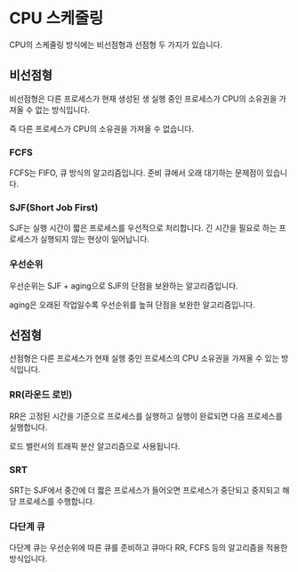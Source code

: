 # CPU 스케줄링

CPU의 스케줄링 방식에는 비선점형과 선점형 두 가지가 있습니다.

## 비선점형

비선점형은 다른 프로세스가 현재 생성된 생 실행 중인 프로세스가 CPU의 소유권을 가져올 수 없는 방식입니다.

즉 다른 프로세스가 CPU의 소유권을 가져올 수 없습니다.

### FCFS

FCFS는 FIFO, 큐 방식의 알고리즘입니다. 준비 큐에서 오래 대기하는 문제점이 있습니다.

### SJF(Short Job First)

SJF는 실행 시간이 짧은 프로세스를 우선적으로 처리합니다. 긴 시간을 필요로 하는 프로세스가 실행되지 않는 현상이 일어납니다.

### 우선순위

우선순위는 SJF + aging으로 SJF의 단점을 보완하는 알고리즘입니다.

aging은 오래된 작업일수록 우선순위를 높혀 단점을 보완한 알고리즘입니다.

## 선점형

선점형은 다른 프로세스가 현재 실행 중인 프로세스의 CPU 소유권을 가져올 수 있는 방식입니다.

### RR(라운드 로빈)

RR은 고정된 시간을 기준으로 프로세스를 실행하고 실행이 완료되면 다음 프로세스를 실행합니다.

로드 밸런서의 트래픽 분산 알고리즘으로 사용됩니다.

### SRT

SRT는 SJF에서 중간에 더 짧은 프로세스가 들어오면 프로세스가 중단되고 중지되고 해당 프로세스를 수행합니다.

### 다단계 큐

다단계 큐는 우선순위에 따른 큐를 준비하고 큐마다 RR, FCFS 등의 알고리즘을 적용한 방식입니다.

